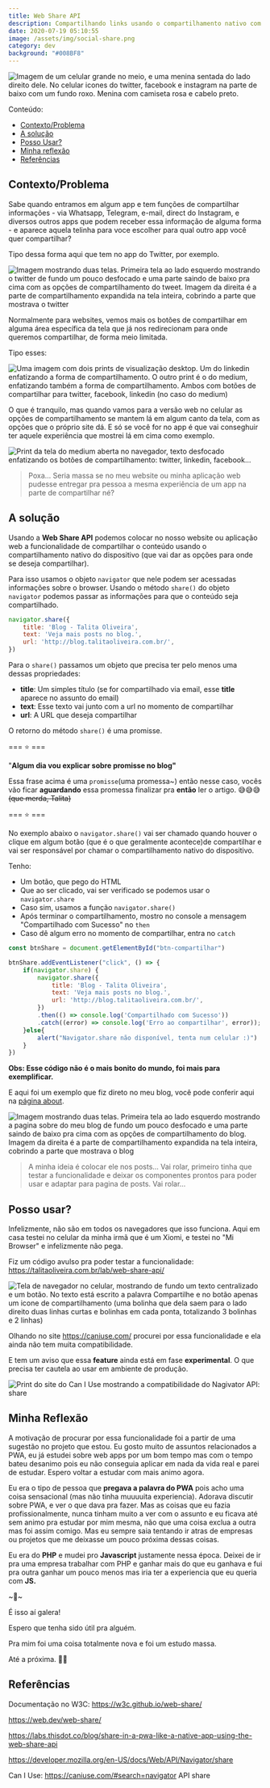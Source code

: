 ```yaml
---
title: Web Share API
description: Compartilhando links usando o compartilhamento nativo com Javascript
date: 2020-07-19 05:10:55
image: /assets/img/social-share.png
category: dev
background: "#008BF8"
---
```

![Imagem de um celular grande no meio, e uma menina sentada do lado direito dele. No celular icones do twitter, facebook e instagram na parte de baixo com um fundo roxo. Menina com camiseta rosa e cabelo preto.](assets/img/social-share.png "Imagem mostrando duas telas. Primeira tela ao lado esquerdo mostrando o twitter de fundo um pouco desfocado e uma parte saindo de baixo pra cima com as opções de compartilhamento do tweet. Imagem da direita é a parte de compartilhamento expandida na tela inteira, cobrindo a parte que mostrava o twitter")

Conteúdo:

* [Contexto/Problema](#contexto-problema)
* [A solução](#a-solucao)
* [Posso Usar?](#posso-usar)
* [Minha reflexão](#minha-reflexao)
* [Referências](#referencias)

<h2 id="contexto-problema">Contexto/Problema</h2>

Sabe quando entramos em algum app e tem funções de compartilhar informações - via Whatsapp, Telegram, e-mail, direct do Instagram, e diversos outros apps que podem receber essa informação de alguma forma - e aparece aquela telinha para voce escolher para qual outro app você quer compartilhar?

Tipo dessa forma aqui que tem no app do Twitter, por exemplo.

![Imagem mostrando duas telas. Primeira tela ao lado esquerdo mostrando o twitter de fundo um pouco desfocado e uma parte saindo de baixo pra cima com as opções de compartilhamento do tweet. Imagem da direita é a parte de compartilhamento expandida na tela inteira, cobrindo a parte que mostrava o twitter](assets/img/twitter-share.png "Imagem mostrando duas telas. Primeira tela ao lado esquerdo mostrando o twitter de fundo um pouco desfocado e uma parte saindo de baixo pra cima com as opções de compartilhamento do tweet. Imagem da direita é a parte de compartilhamento expandida na tela inteira, cobrindo a parte que mostrava o twitter")

Normalmente para websites, vemos mais os botões de compartilhar em alguma área específica da tela que já nos redirecionam para onde queremos compartilhar, de forma meio limitada.

Tipo esses:

![Uma imagem com dois prints de visualização desktop. Um do linkedin enfatizando a forma de compartilhamento. O outro print é o do medium, enfatizando também a forma de compartilhamento. Ambos com botões de compartilhar para twitter, facebook, linkedin (no caso do medium)](assets/img/share-examples.png "Uma imagem com dois prints de visualização desktop. Um do linkedin enfatizando a forma de compartilhamento. O outro print é o do medium, enfatizando também a forma de compartilhamento. Ambos com botões de compartilhar para twitter, facebook, linkedin (no caso do medium)")

O que é tranquilo, mas quando vamos para a versão web no celular as opções de compartilhamento se mantem lá em algum canto da tela, com as opções que o próprio site dá. E só se você for no app é que vai conseghuir ter aquele experiência que mostrei lá em cima como exemplo.

![Print da tela do medium aberta no navegador, texto desfocado enfatizando os botões de compartilhamento: twitter, linkedin, facebook...](assets/img/medium-example.png "Print da tela do medium aberta no navegador, texto desfocado enfatizando os botões de compartilhamento: twitter, linkedin, facebook...")

> Poxa... Seria massa se no meu website ou minha aplicação web pudesse entregar pra pessoa a mesma experiência de um app na parte de compartilhar né?

<h2 id="a-solucao">A solução</h2>

Usando a **Web Share API** podemos colocar no nosso website ou aplicação web a funcionalidade de compartilhar o conteúdo usando o compartilhamento nativo do dispositivo (que vai dar as opções para onde se deseja compartilhar).

Para isso usamos o objeto `navigator` que nele podem ser acessadas informações sobre o browser. Usando o método `share()` do objeto `navigator` podemos passar as informações para que o conteúdo seja compartilhado.

```jsx
navigator.share({
    title: 'Blog - Talita Oliveira',
    text: 'Veja mais posts no blog.',
    url: 'http://blog.talitaoliveira.com.br/',
})
```

Para o `share()` passamos um objeto que precisa ter pelo menos uma dessas propriedades:

* **title**: Um simples título (se for compartilhado via email, esse **title** aparece no assunto do email)
* **text**: Esse texto vai junto com a url no momento de compartilhar
* **url**: A URL que deseja compartilhar

O retorno do método `share()` é uma promisse.

\=== ⭐️ ===

"**Algum dia vou explicar sobre promisse no blog"**

Essa frase acima é uma `promisse`(uma promessa~) então nesse caso, vocês vão ficar **aguardando** essa promessa finalizar pra **então** ler o artigo. 😅😅😅 ~~(que merda, Talita)~~

\=== ⭐️ ===

No exemplo abaixo o `navigator.share()` vai ser chamado quando houver o clique em algum botão (que é o que geralmente acontece)de compartilhar e vai ser responsável por chamar o compartilhamento nativo do dispositivo.

Tenho:

* Um botão, que pego do HTML
* Que ao ser clicado, vai ser verificado se podemos usar o `navigator.share`
* Caso sim, usamos a função `navigator.share()`
* Após terminar o compartilhamento, mostro no console a mensagem "Compartilhado com Sucesso" no `then`
* Caso dê algum erro no momento de compartilhar, entra no `catch`

```jsx
const btnShare = document.getElementById("btn-compartilhar")

btnShare.addEventListener("click", () => {
    if(navigator.share) {
        navigator.share({
            title: 'Blog - Talita Oliveira',
            text: 'Veja mais posts no blog.',
            url: 'http://blog.talitaoliveira.com.br/',
        })
        .then(() => console.log('Compartilhado com Sucesso'))
        .catch((error) => console.log('Erro ao compartilhar', error));
    }else{
        alert("Navigator.share não disponível, tenta num celular :)")
    }
})
```

**Obs: Esse código não é o mais bonito do mundo, foi mais para exemplificar.**

E aqui foi um exemplo que fiz direto no meu blog, você pode conferir aqui na [página about](https://blog.talitaoliveira.com.br/about/).

![Imagem mostrando duas telas. Primeira tela ao lado esquerdo mostrando a pagina sobre do meu blog de fundo um pouco desfocado e uma parte saindo de baixo pra cima com as opções de compartilhamento do blog. Imagem da direita é a parte de compartilhamento expandida na tela inteira, cobrindo a parte que mostrava o blog](assets/img/blog-example.png "Imagem mostrando duas telas. Primeira tela ao lado esquerdo mostrando a pagina sobre do meu blog de fundo um pouco desfocado e uma parte saindo de baixo pra cima com as opções de compartilhamento do blog. Imagem da direita é a parte de compartilhamento expandida na tela inteira, cobrindo a parte que mostrava o blog")

> A minha ideia é colocar ele nos posts... Vai rolar, primeiro tinha que testar a funcionalidade e deixar os componentes prontos para poder usar e adaptar para pagina de posts. Vai rolar...

<h2 id="posso-usar">Posso usar?</h2>

Infelizmente, não são em todos os navegadores que isso funciona. Aqui em casa testei no celular da minha irmã que é um Xiomi, e testei no "Mi Browser" e infelizmente não pega.

Fiz um código avulso pra poder testar a funcionalidade: [](https://talitaoliveira.com.br/lab/web-share-api/)<https://talitaoliveira.com.br/lab/web-share-api/>

![Tela de navegador no celular, mostrando de fundo um texto centralizado e um botão. No texto está escrito a palavra Compartilhe e no botão apenas um icone de compartilhamento (uma bolinha que dela saem para o lado direito duas linhas curtas e bolinhas em cada ponta, totalizando 3 bolinhas e 2 linhas)](assets/img/xiomi-example.png "Tela de navegador no celular, mostrando de fundo um texto centralizado e um botão. No texto está escrito a palavra Compartilhe e no botão apenas um icone de compartilhamento (uma bolinha que dela saem para o lado direito duas linhas curtas e bolinhas em cada ponta, totalizando 3 bolinhas e 2 linhas)")

Olhando no site [](https://caniuse.com/)<https://caniuse.com/> procurei por essa funcionalidade e ela ainda não tem muita compatibilidade.

E tem um aviso que essa **feature** ainda está em fase **experimental**. O que precisa ter cautela ao usar em ambiente de produção.

![Print do site do Can I Use mostrando a compatibilidade do Nagivator API: share](assets/img/can-i-use.png "Print do site do Can I Use mostrando a compatibilidade do Nagivator API: share")

<h2 id="minha-reflexao">Minha Reflexão</h2>

A motivação de procurar por essa funcionalidade foi a partir de uma sugestão no projeto que estou. Eu gosto muito de assuntos relacionados a PWA, eu já estudei sobre web apps por um bom tempo mas com o tempo bateu desanimo pois eu não conseguia aplicar em nada da vida real e parei de estudar. Espero voltar a estudar com mais animo agora.

Eu era o tipo de pessoa que **pregava a palavra do PWA** pois acho uma coisa sensacional (mas não tinha muuuuita experiencia). Adorava discutir sobre PWA, e ver o que dava pra fazer. Mas as coisas que eu fazia profissionalmente, nunca tinham muito a ver com o assunto e eu ficava até sem animo pra estudar por mim mesma, não que uma coisa exclua a outra mas foi assim comigo. Mas eu sempre saia tentando ir atras de empresas ou projetos que me deixasse um pouco próxima dessas coisas.

Eu era do **PHP** e mudei pro **Javascript** justamente nessa época. Deixei de ir pra uma empresa trabalhar com PHP e ganhar mais do que eu ganhava e fui pra outra ganhar um pouco menos mas iria ter a experiencia que eu queria com **JS.**

\~🌟\~

É isso aí galera!

Espero que tenha sido útil pra alguém.

Pra mim foi uma coisa totalmente nova e foi um estudo massa.

Até a próxima. 🤙🏽

<h2 id="referencias">Referências</h2>

Documentação no W3C: [](https://w3c.github.io/web-share/)<https://w3c.github.io/web-share/>

[](https://web.dev/web-share/)<https://web.dev/web-share/>

[](https://labs.thisdot.co/blog/share-in-a-pwa-like-a-native-app-using-the-web-share-api)<https://labs.thisdot.co/blog/share-in-a-pwa-like-a-native-app-using-the-web-share-api>

[](https://developer.mozilla.org/en-US/docs/Web/API/Navigator/share)<https://developer.mozilla.org/en-US/docs/Web/API/Navigator/share>

Can I Use: [](https://caniuse.com/#search=navigator%20API%20share)<https://caniuse.com/#search=navigator> API share